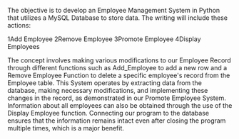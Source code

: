 The objective is to develop an Employee Management System in Python that utilizes a MySQL Database to store data. The writing will include these actions:

1Add Employee
2Remove Employee
3Promote Employee
4Display Employees

The concept involves making various modifications to our Employee Record through different functions such as Add_Employee to add a new row and a Remove Employee Function to delete a specific employee's record from the Employee table. This System operates by extracting data from the database, making necessary modifications, and implementing these changes in the record, as demonstrated in our Promote Employee System. Information about all employees can also be obtained through the use of the Display Employee function. Connecting our program to the database ensures that the information remains intact even after closing the program multiple times, which is a major benefit.
